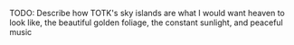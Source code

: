 TODO: Describe how TOTK's sky islands are what I would want heaven to look like, the beautiful golden foliage, the constant sunlight, and peaceful music